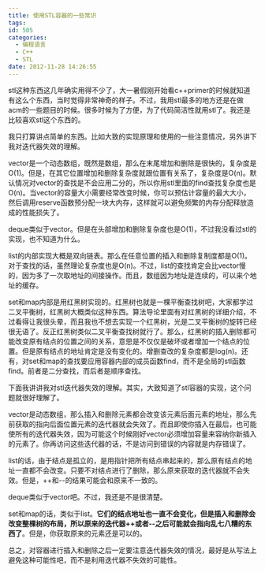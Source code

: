```yaml
---
title: 使用STL容器的一些常识
tags:
id: 505
categories:
  - 编程语言 
  - C++
  - STL
date: 2012-11-28 14:26:55
---
```


stl这种东西这几年确实用得不少了，大一暑假刚开始看c++primer的时候就知道有这么个东西，当时觉得非常神奇的样子。不过，我用stl最多的地方还是在做acm的一些题目的时候。很多时候为了方便，为了代码简洁性就用stl了。我还是比较喜欢stl这个东西的。

我只打算讲点简单的东西。比如大致的实现原理和使用的一些注意情况，另外讲下我对迭代器失效的理解。

vector是一个动态数组，既然是数组，那么在末尾增加和删除是很快的，复杂度是O(1)。但是，在其它位置增加和删除复杂度就跟位置有关系了，复杂度是O(n)。默认情况对vector的查找是不会应用二分的，所以你用stl里面的find查找复杂度也是O(n)。当vector的容量大小需要经常改变时候，你可以预估计容量的最大大小，然后调用reserve函数预分配一块大内存，这样就可以避免频繁的内存分配释放造成的性能损失了。

deque类似于vector。但是在头部增加和删除复杂度也是O(1)，不过我没看过stl的实现，也不知道为什么。

list的内部实现大概是双向链表。那么在任意位置的插入和删除复制度都是O(1)。对于查找的话，虽然理论复杂度也是O(n)。不过，list的查找肯定会比vector慢的，因为多了一次取地址的间接操作。而且，数组因为地址是连续的，可以来个地址的缓存。

set和map内部是用红黑树实现的。红黑树也就是一棵平衡查找树吧，大家都学过二叉平衡树，红黑树大概类似这种东西。算法导论里面有对红黑树的详细介绍，不过看得让我很头晕，而且我也不想去实现一个红黑树，光是二叉平衡树的旋转已经很无语了。反正红黑树类似二叉平衡查找树就行了。那么，红黑树的插入删除都可能改变原有结点的位置之间的关系，意思是不仅仅是破坏或者增加一个结点的位置。但是原有结点的地址肯定是没有变化的。增删查改的复杂度都是log(n)。还有，对set和map的查找要应用容器内部的成员函数find，而不是全局的stl函数find。前者是二分查找，而后者是顺序查找。



下面我讲讲我对stl迭代器失效的理解。其实，大致知道了stl容器的实现，这个问题就很好理解了。

vector是动态数组，那么插入和删除元素都会改变该元素后面元素的地址，那么先前获取的指向后面位置元素的迭代器就会失效了。而且即使你插入在最后，也可能使所有的迭代器失效，因为可能这个时候刚好vector必须增加容量来容纳你新插入的元素了。你再访问这些迭代器的话，不是访问到错误的内容就是内存错误了。

list的话，由于结点是孤立的，是用指针把所有结点串起来的，那么原有结点的地址一直都不会改变。只要不对结点进行了删除，那么原来获取的迭代器就不会失效。但是，++和--的结果可能会和原来不一致的。

deque类似于vector吧。不过，我还是不是很清楚。

set和map的话，类似于list。**它们的结点地址也一直不会变化，但是插入和删除会改变整棵树的布局，所以原来的迭代器++或者--之后可能就会指向乱七八糟的东西了**。但是，你获取原来的元素还是可以的。

总之，对容器进行插入和删除之后一定要注意迭代器失效的情况，最好是从写法上避免这种可能性吧，而不是利用迭代器不失效的可能性。